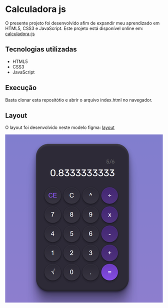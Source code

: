 # Calculadora js
O presente projeto foi desenvolvido afim de expandir meu aprendizado em HTML5, CSS3 e JavaScript. Este projeto está disponível online em: [calculadora-js]()

## Tecnologias utilizadas
- HTML5
- CSS3
- JavaScript

## Execução
Basta clonar esta repositótio e abrir o arquivo index.html no navegador.

## Layout
O layout foi desenvolvido neste modelo figma: [layout](https://www.figma.com/community/file/1202607074523509182)

![layout](./assets/layout.png)

